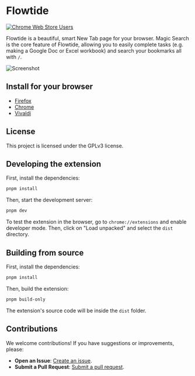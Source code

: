 # Flowtide

<a href="https://chromewebstore.google.com/detail/flowtide-beautiful-new-ta/fpdjjjmglibdjocjpcchgkbakeelaghm"><img alt="Chrome Web Store Users" src="https://img.shields.io/chrome-web-store/users/fpdjjjmglibdjocjpcchgkbakeelaghm?style=for-the-badge&color=red"></a>

Flowtide is a beautiful, smart New Tab page for your browser. Magic Search is the core feature of Flowtide, allowing you to easily complete tasks (e.g. making a Google Doc or Excel workbook) and search your bookmarks all with `/`.

![Screenshot](https://utfs.io/f/rY9f3xCqBWAKPdnBT85CnSYuHethWmJioz4IcG2bM5FX8TD3)

## Install for your browser

- [Firefox](https://addons.mozilla.org/en-US/firefox/addon/flowtide-new-tab/)
- [Chrome](https://chromewebstore.google.com/detail/flowtide-beautiful-new-ta/fpdjjjmglibdjocjpcchgkbakeelaghm)
- [Vivaldi](https://docs.flowtide.app/install-guides/vivaldi)

## License

This project is licensed under the GPLv3 license.

## Developing the extension

First, install the dependencies:

```bash
pnpm install
```

Then, start the development server:

```bash
pnpm dev
```

To test the extension in the browser, go to `chrome://extensions` and enable developer mode. Then, click on "Load unpacked" and select the `dist` directory.


## Building from source

First, install the dependencies:

```bash
pnpm install
```

Then, build the extension:

```bash
pnpm build-only
```

The extension's source code will be inside the `dist` folder.

## Contributions

We welcome contributions! If you have suggestions or improvements, please:

- **Open an Issue**: [Create an issue](https://github.com/Thingbomb/Flowtide/issues).
- **Submit a Pull Request**: [Submit a pull request](https://github.com/Thingbomb/Flowtide/pulls).
